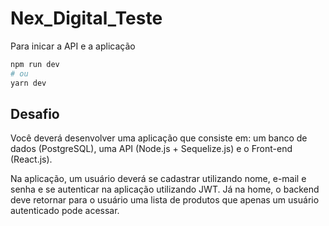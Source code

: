 # Nex_Digital_Teste
 
 
 Para inicar a API e a aplicação
```bash
npm run dev
# ou
yarn dev
```

## Desafio
Você deverá desenvolver uma aplicação que consiste em: um banco de dados (PostgreSQL), uma API (Node.js + Sequelize.js) e o Front-end (React.js).

Na aplicação, um usuário deverá se cadastrar utilizando nome, e-mail e senha e se autenticar na aplicação utilizando JWT. Já na home, o backend deve retornar para o usuário uma lista de produtos que apenas um usuário autenticado pode acessar.
